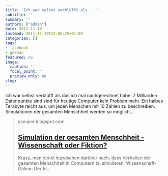 ```yaml
---
title: 'Ich war selbst verblüfft als ...'
subtitle: ''
summary: ''
authors: ["admin"]
date: 2011-11-10
lastmod: 2011-11-10T23:06:25+01:00
categories: []
tags:
- facebook
- german
featured: no
image:
  caption: ''
  focal_point: ''
  preview_only: no
slug: ''
---
```

Ich war selbst verblüfft als das ich mal nachgerechnet habe: 7 Milliarden Datenpunkte sind sind für heutige Computer kein Problem mehr. Ein halbes Terabyte reicht aus, um jeden Menschen mit 10 Zahlen zu beschreiben. Simulationen der gesamten Menschheit werden so möglich...
> asmaier.blogspot.com
> ## [Simulation der gesamten Menschheit - Wissenschaft oder Fiktion?](http://asmaier.blogspot.com/2011/11/simulation-der-gesamten-menschheit.html)
>
> Krass, man denkt inzwischen darüber nach, dass Verhalten der gesamten Menschheit in Computern zu simulieren:    Wissenschaft-Online: Der Er...


